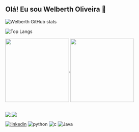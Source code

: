 ## Olá! Eu sou Welberth Oliveira 👋

![Welberth GitHub stats](https://github-readme-stats.vercel.app/api?username=welberth77&show_icons=true&theme=transparent)

![Top Langs](https://github-readme-stats.vercel.app/api/top-langs/?username=welberth77&layout=compact&show_icons=true&theme=holi) 

<a href="https://github.com/welberth77/github-readme-stats">
  <img height=200 align="center" src="https://github-readme-stats.vercel.app/api?username=welberth77" />
</a>
<a href="https://github.com/welberth77/convoychat">
  <img height=200 align="center" src="https://github-readme-stats.vercel.app/api/top-langs?username=welberth77&layout=compact&langs_count=8&card_width=320" />
</a>

##

<a href="https://github.com/welberth77/github-readme-stats">
  <img align="center" src="https://github-readme-stats.vercel.app/api/pin/?username=welberth77&repo=github-readme-stats" />
</a>
<a href="https://github.com/welberth77/convoychat">
  <img align="center" src="https://github-readme-stats.vercel.app/api/pin/?username=welberth77&repo=convoychat" />
</a>


[![linkedin](https://img.shields.io/badge/LinkedIn-0077B5?style=for-the-badge&logo=linkedin&logoColor=white)](https://www.linkedin.com/in/welberth-oliveira/)
![python](https://img.shields.io/badge/Python-3776AB?style=for-the-badge&logo=python&logoColor=white)
![c](https://img.shields.io/badge/C-00599C?style=for-the-badge&logo=c&logoColor=white)
![Java](https://img.shields.io/badge/Java-ED8B00?style=for-the-badge&logo=openjdk&logoColor=white)
